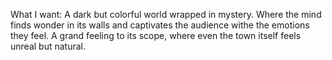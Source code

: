 What I want: 
	A dark but colorful world wrapped in mystery. Where the mind finds wonder in its walls and captivates the audience withe the emotions they feel. A grand feeling to its scope, where even the town itself feels unreal but natural.  